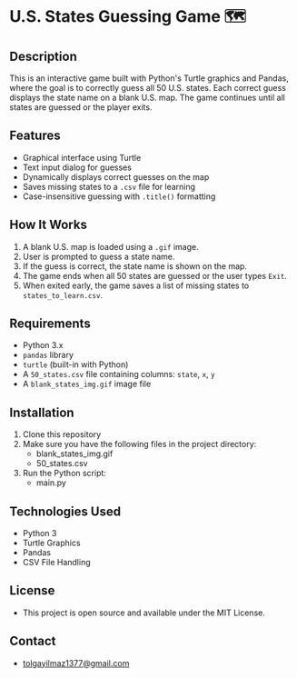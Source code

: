 # U.S. States Guessing Game 🗺️

## Description
This is an interactive game built with Python's Turtle graphics and Pandas, where the goal is to correctly guess all 50 U.S. states.
Each correct guess displays the state name on a blank U.S. map.
The game continues until all states are guessed or the player exits.

## Features
- Graphical interface using Turtle
- Text input dialog for guesses
- Dynamically displays correct guesses on the map
- Saves missing states to a `.csv` file for learning
- Case-insensitive guessing with `.title()` formatting

## How It Works
1. A blank U.S. map is loaded using a `.gif` image.
2. User is prompted to guess a state name.
3. If the guess is correct, the state name is shown on the map.
4. The game ends when all 50 states are guessed or the user types `Exit`.
5. When exited early, the game saves a list of missing states to `states_to_learn.csv`.

## Requirements
- Python 3.x  
- `pandas` library  
- `turtle` (built-in with Python)  
- A `50_states.csv` file containing columns: `state`, `x`, `y`  
- A `blank_states_img.gif` image file

## Installation
1. Clone this repository
2. Make sure you have the following files in the project directory:
   - blank_states_img.gif
   - 50_states.csv
3. Run the Python script:
   - main.py

## Technologies Used
- Python 3
- Turtle Graphics
- Pandas
- CSV File Handling

## License
- This project is open source and available under the MIT License.

## Contact
- tolgayilmaz1377@gmail.com

